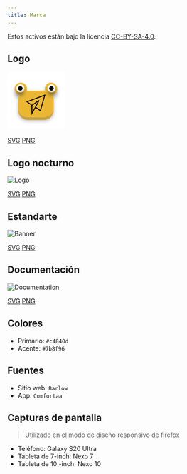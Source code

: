 ```yaml
---
title: Marca
---
```


Estos activos están bajo la licencia [CC-BY-SA-4.0](https://github.com/LinwoodDev/Butterfly/blob/develop/BRANDING_LICENSE).

## Logo

![Logo](/img/logo.svg)

[SVG](/img/logo.svg) [PNG](/img/logo.png)

## Logo nocturno

![Logo](/img/nightly.svg)

[SVG](/img/nightly.svg) [PNG](/img/nightly.png)

## Estandarte

![Banner](/img/banner.svg)

[SVG](/img/banner.svg) [PNG](/img/banner.png)

## Documentación

![Documentation](/img/docs.svg)

[SVG](/img/docs.svg) [PNG](/img/docs.png)

## Colores

- Primario: `#c4840d`
- Acente: `#7b8f96`

## Fuentes

- Sitio web: `Barlow`
- App: `Comfortaa`

## Capturas de pantalla

> Utilizado en el modo de diseño responsivo de firefox

- Teléfono: Galaxy S20 Ultra
- Tableta de 7-inch: Nexo 7
- Tableta de 10 -inch: Nexo 10
